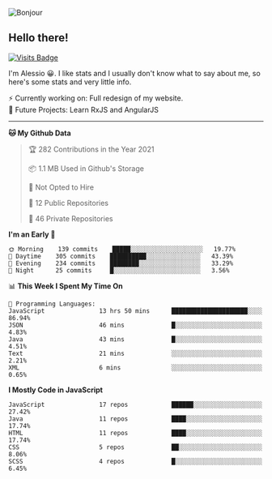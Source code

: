 ![Bonjour](https://i.redd.it/ayih4qogh2a51.png)

## Hello there!
[![Visits Badge](https://badges.pufler.dev/visits/PandaSekh/PandaSekh)](https://alessiofranceschi.me)

I'm Alessio 😀. I like stats and I usually don't know what to say about me, so here's some stats and very little info.

⚡ Currently working on: Full redesign of my website.  
🤔 Future Projects: Learn RxJS and AngularJS

---

<!--START_SECTION:waka-->
**🐱 My Github Data** 

> 🏆 282 Contributions in the Year 2021
 > 
> 📦 1.1 MB Used in Github's Storage 
 > 
> 🚫 Not Opted to Hire
 > 
> 📜 12 Public Repositories 
 > 
> 🔑 46 Private Repositories  
 > 
**I'm an Early 🐤** 

```text
🌞 Morning    139 commits    █████░░░░░░░░░░░░░░░░░░░░   19.77% 
🌆 Daytime    305 commits    ██████████░░░░░░░░░░░░░░░   43.39% 
🌃 Evening    234 commits    ████████░░░░░░░░░░░░░░░░░   33.29% 
🌙 Night      25 commits     █░░░░░░░░░░░░░░░░░░░░░░░░   3.56%

```


📊 **This Week I Spent My Time On** 

```text
💬 Programming Languages: 
JavaScript               13 hrs 50 mins      █████████████████████░░░░   86.94% 
JSON                     46 mins             █░░░░░░░░░░░░░░░░░░░░░░░░   4.83% 
Java                     43 mins             █░░░░░░░░░░░░░░░░░░░░░░░░   4.51% 
Text                     21 mins             ░░░░░░░░░░░░░░░░░░░░░░░░░   2.21% 
XML                      6 mins              ░░░░░░░░░░░░░░░░░░░░░░░░░   0.65%

```

**I Mostly Code in JavaScript** 

```text
JavaScript               17 repos            ██████░░░░░░░░░░░░░░░░░░░   27.42% 
Java                     11 repos            ████░░░░░░░░░░░░░░░░░░░░░   17.74% 
HTML                     11 repos            ████░░░░░░░░░░░░░░░░░░░░░   17.74% 
CSS                      5 repos             ██░░░░░░░░░░░░░░░░░░░░░░░   8.06% 
SCSS                     4 repos             █░░░░░░░░░░░░░░░░░░░░░░░░   6.45%

```



<!--END_SECTION:waka-->
